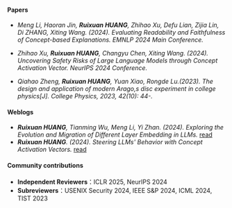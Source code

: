 

#### Papers

- *Meng Li, Haoran Jin, <strong><strong>Ruixuan HUANG</strong></strong>, Zhihao Xu, Defu Lian, Zijia Lin, Di ZHANG, Xiting Wang. (2024). Evaluating Readability and Faithfulness of Concept-based Explanations. EMNLP 2024 Main Conference.*

- *Zhihao Xu, <strong><strong>Ruixuan HUANG</strong></strong>, Changyu Chen, Xiting Wang. (2024). Uncovering Safety Risks of Large Language Models through Concept Activation Vector. NeurIPS 2024 Conference.* 

- *Qiahao Zheng, <strong><strong>Ruixuan HUANG</strong></strong>, Yuan Xiao, Rongde Lu.(2023). The design and application of modern Arago,s disc experiment  in college physics[J]. College Physics, 2023, 42(10): 44-.*

#### Weblogs

- *<strong><strong>Ruixuan HUANG</strong></strong>, Tianming Wu, Meng Li, Yi Zhan. (2024). Exploring the Evolution and Migration of Different Layer Embedding in LLMs.* [read](https://www.lesswrong.com/posts/4ZGHderZEEmQuCvxR/exploring-the-evolution-and-migration-of-different-layer)
- *<strong><strong>Ruixuan HUANG</strong></strong>. (2024). Steering LLMs' Behavior with Concept Activation Vectors.* [read](https://www.lesswrong.com/posts/ocopJXtcRMHjZxwbm/steering-llms-behavior-with-concept-activation-vectors)

#### Community contributions

- **Independent Reviewers**：ICLR 2025, NeurIPS 2024
- **Subreviewers**：USENIX Security 2024, IEEE S&P 2024, ICML 2024, TIST 2023